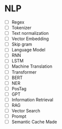# NLP
- [ ] Regex
- [ ] Tokenizer
- [ ] Text normalization
- [ ] Vector Embedding
- [ ] Skip gram
- [ ] Language Model
- [ ] RNN
- [ ] LSTM
- [ ] Machine Translation
- [ ] Transformer
- [ ] BERT
- [ ] NER
- [ ] PosTag
- [ ] GPT
- [ ] Information Retrieval
- [ ] RAG
- [ ] Vector Search
- [ ] Prompt
- [ ] Semantic Cache Made
